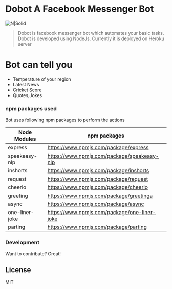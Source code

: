 # Dobot A Facebook Messenger Bot

![N|Solid](https://scontent.fslv1-1.fna.fbcdn.net/v/t1.0-1/p100x100/21032822_1444993475591002_4717293234881531037_n.jpg?oh=de7a08aef7b3be4a982aa3c756bbb3d3&oe=5A8A4600)

>Dobot is facebook messenger bot which automates your basic tasks.
>Dobot is  developed using NodeJs.
>Currently it is deployed on Heroku server
# Bot can tell you
  - Temperature of your region
  - Latest News
  - Cricket Score
  - Quotes,Jokes
  
### npm packages used
Bot uses following npm packages to perform the actions

| Node Modules | npm packages |
| ------ | ------ |
| express | https://www.npmjs.com/package/express
| speakeasy-nlp | https://www.npmjs.com/package/speakeasy-nlp
| inshorts | https://www.npmjs.com/package/inshorts
| request| https://www.npmjs.com/package/request
| cheerio | https://www.npmjs.com/package/cheerio
| greeting | https://www.npmjs.com/package/greetinga
| async | https://www.npmjs.com/package/async
| one-liner-joke | https://www.npmjs.com/package/one-liner-joke
| parting | https://www.npmjs.com/package/parting


### Development

Want to contribute? Great!

License
----
MIT


